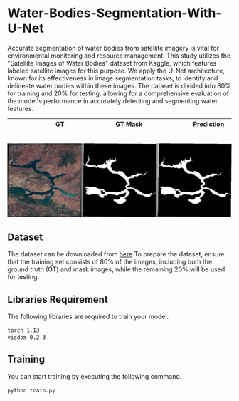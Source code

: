 # Water-Bodies-Segmentation-With-U-Net
Accurate segmentation of water bodies from satellite imagery is vital for environmental monitoring and resource management. This study utilizes the "Satellite Images of Water Bodies" dataset from Kaggle, which features labeled satellite images for this purpose. We apply the U-Net architecture, known for its effectiveness in image segmentation tasks, to identify and delineate water bodies within these images. The dataset is divided into 80% for training and 20% for testing, allowing for a comprehensive evaluation of the model's performance in accurately detecting and segmenting water features.

| &nbsp; &nbsp; &nbsp; &nbsp; &nbsp; &nbsp; &nbsp; &nbsp; &nbsp; &nbsp; &nbsp; &nbsp;  &nbsp;  GT  &nbsp; &nbsp; &nbsp; &nbsp; &nbsp; &nbsp; &nbsp; &nbsp; &nbsp; &nbsp; &nbsp; &nbsp; &nbsp; &nbsp;| &nbsp; &nbsp; &nbsp; &nbsp; &nbsp; &nbsp; &nbsp; &nbsp; &nbsp; &nbsp; GT Mask &nbsp; &nbsp; &nbsp; &nbsp; &nbsp; &nbsp; &nbsp; &nbsp; &nbsp; &nbsp; &nbsp;  |  &nbsp; &nbsp; &nbsp; &nbsp; &nbsp; &nbsp; &nbsp; &nbsp; &nbsp; &nbsp; &nbsp; Prediction &nbsp; &nbsp; &nbsp; &nbsp; &nbsp; &nbsp; &nbsp; &nbsp; &nbsp; |
|--------|--------|--------|

<p align="center">
  <img src="https://github.com/m-usman98/Water-Bodies-Segmentation-With-U-Net/blob/main/Output/2.jpg" width="1200"/>
</p>

## Dataset
The dataset can be downloaded from [here](https://www.kaggle.com/datasets/franciscoescobar/satellite-images-of-water-bodies) To prepare the dataset, ensure that the training set consists of 80% of the images, including both the ground truth (GT) and mask images, while the remaining 20% will be used for testing.

## Libraries Requirement
The following libraries are required to train your model.

```angular2html
torch 1.13
visdom 0.2.3
```

## Training
You can start training by executing the following command.
  ```python
python train.py
```
